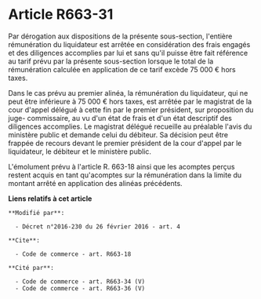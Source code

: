 # Article R663-31

Par dérogation aux dispositions de la présente sous-section, l'entière rémunération du liquidateur est arrêtée en
considération des frais engagés et des diligences accomplies par lui et sans qu'il puisse être fait référence au tarif prévu
par la présente sous-section lorsque le total de la rémunération calculée en application de ce tarif excède 75 000 € hors
taxes. 

Dans le cas prévu au premier alinéa, la rémunération du liquidateur, qui ne peut être inférieure à 75 000 € hors taxes, est
arrêtée par le magistrat de la cour d'appel délégué à cette fin par le premier président, sur proposition du juge-
commissaire, au vu d'un état de frais et d'un état descriptif des diligences accomplies. Le magistrat délégué recueille au
préalable l'avis du ministère public et demande celui du débiteur. Sa décision peut être frappée de recours devant le premier
président de la cour d'appel par le liquidateur, le débiteur et le ministère public. 

L'émolument prévu à l'article R. 663-18 ainsi que les acomptes perçus restent acquis en tant qu'acomptes sur la rémunération
dans la limite du montant arrêté en application des alinéas précédents.

**Liens relatifs à cet article**

	**Modifié par**:

	  - Décret n°2016-230 du 26 février 2016 - art. 4

	**Cite**:

	  - Code de commerce - art. R663-18

	**Cité par**:

	  - Code de commerce - art. R663-34 (V)
	  - Code de commerce - art. R663-36 (V)
